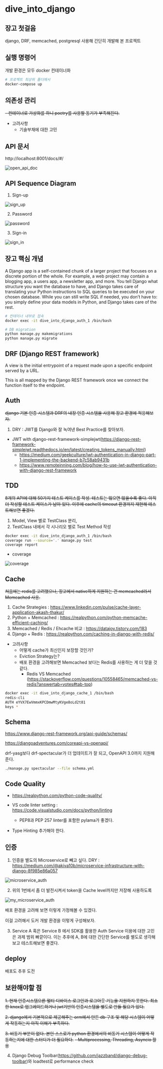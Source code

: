 # dive_into_django

## 장고 첫걸음

django, DRF, memcached, postgresql 사용해 간단히 개발해 본 프로젝트

<!-- https://docs.docker.com/samples/django/ 을 참고해 Dockerizing. -->

<!-- https://blog.logrocket.com/dockerizing-django-app/ -->

## 실행 명령어

<!-- 1. sudo docker-compose run web django-admin startproject root. -->
개발 환경은 모두 docker 컨테이너화

```bash
# 프로젝트 최상위 폴더에서
docker-compose up
```

## 의존성 관리

~~- 컨테이너로 가상화를 하니 poetry를 사용할 동기가 부족해진다.~~
- 고려사항
  - 기술부채에 대한 고민

<!-- web service 컨테이너 접속 -->

<!-- 2. docker exec -it dive_into_django_web_1 /bin/bash -->

<!-- # 개발 환경 셋팅

1. 프로젝트가 컨테이너 내부에 있기 때문에 VS Code의 Remote-Containers Extension을 활용해 개발한다.

2. Palette => Remote-Containers: Open Folder in Container => start from Dockerfile -->

<!-- python manage.py dbshell 실행에 필요 -->
<!-- 3. apt-get install postgresql postgresql-contrib -->

## API 문서

http://localhost:8001/docs/#/

![open_api_doc](https://i.imgur.com/timJRAz.png)


## API Sequence Diagram

1. Sign-up

![sign_up](https://i.imgur.com/zT3FIae.png)

2. Password

![password](https://i.imgur.com/vXB6ABl.png)

3. Sign-in

![sign_in](https://i.imgur.com/YNAubdd.png)

## 장고 핵심 개념

<!-- https://blog.logrocket.com/making-django-migrations-python/ -->

A Django app is a self-contained chunk of a larger project that focuses on a discrete portion of the whole. For example, a web project may contain a blogging app, a users app, a newsletter app, and more.
You tell Django what structure you want the database to have, and Django takes care of translating your Python instructions to SQL queries to be executed on your chosen database. While you can still write SQL if needed, you don’t have to: you simply define your data models in Python, and Django takes care of the rest.

<!-- 앱 생성 -->

<!-- 1. python3 manage.py startapp users

2. 모델 생성

3. settings.py 에 생성한 앱을 추가 -->

```bash
# 컨테이너 내부로 접속
docker exec -it dive_into_django_auth_1 /bin/bash

# DB migration
python manage.py makemigrations
python manage.py migrate
```
<!-- 4. python manage.py makemigrations --empty --name users users -->

<!-- python manage.py check -->
<!-- python manage.py sqlmigrate -->
<!-- python3 manage.py showmigrations -->

## DRF (Django REST framework)

<!-- https://blog.logrocket.com/using-react-django-create-app-tutorial/ -->

A view is the initial entrypoint of a request made upon a specific endpoint served by a URL.

This is all mapped by the Django REST framework once we connect the function itself to the endpoint.

<!-- # Admin -->

<!-- python manage.py createsuperuser -->

## Auth

~~django 기본 인증 시스템과 DRF의 내장 인증 시스템을 사용해 장고 환경에 적응해보자.~~
1. DRY : JWT를 Django와 잘 녹여낸 Best Practice를 찾아보자.
  - JWT with django-rest-framework-simplejwt(https://django-rest-framework-simplejwt.readthedocs.io/en/latest/creating_tokens_manually.html)
    - https://medium.com/geekculture/jwt-authentication-in-django-part-1-implementing-the-backend-b7c58ab9431b
    - https://www.remoteinning.com/blog/how-to-use-jwt-authentication-with-django-rest-framework

## TDD

~~8개의 API에 대해 50가지 테스트 케이스를 작성. 테스트는 많으면 많을수록 좋다. 아직 더 작성할 테스트 케이스가 남아 있다. 이후에 cache의 timeout 환경까지 재현해 테스트해보면 좋겠다.~~

1. Model, View 별로 TestClass 분리,
2. TestClass 내에서 각 시나리오 별로 Test Method 작성

```bash
docker exec -it dive_into_django_auth_1 /bin/bash
coverage run --source='.' manage.py test
coverage report
```

- coverage

![coverage](https://i.imgur.com/6mNUksJ.png)

## Cache

~~처음에는 redis를 고려했으나, 장고에서 native하게 지원하는 건 memcached라서 Memcached 사용.~~

1. Cache Strategies : https://www.linkedin.com/pulse/cache-layer-application-akash-thakur/
2. Python + Memcached : https://realpython.com/python-memcache-efficient-caching/
3. Memcached / Redis / Ehcache 비교 : https://datajoy.tistory.com/183
4. Django + Redis : https://realpython.com/caching-in-django-with-redis/

- 고려사항
  - 어떻게 cache가 최신인지 보장할 것인가?
  - Eviction Strategy는?
  - 배포 환경을 고려해보면 Memcached 보다는 Redis를 사용하는 게 더 맞을 것 같다.
    - Redis VS Memcached (https://stackoverflow.com/questions/10558465/memcached-vs-redis?answertab=votes#tab-top)

```bash
docker exec -it dive_into_django_cache_1 /bin/bash
redis-cli
AUTH eYVX7EwVmmxKPCDmwMtyKVge8oLd2t81
keys *
```


## Schema

https://www.django-rest-framework.org/api-guide/schemas/

https://djangoadventures.com/coreapi-vs-openapi/

drf-yasg보다 drf-spectacular가 더 업데이트가 잘 되고, OpenAPI 3.0까지 지원해준다.

```bash
./manage.py spectacular --file schema.yml
```

<!-- # db 초기화

1. in psql
DROP SCHEMA public CASCADE;
CREATE SCHEMA public;

2. numbering된 migrations를 모두 삭제하고 
python manage.py makemigrations
python manage.py migrate --run-syncdb -->


## Code Quality 
- https://realpython.com/python-code-quality/
- VS code linter setting : https://code.visualstudio.com/docs/python/linting
  - PEP8과 PEP 257 linter를 포함한 pylama가 좋겠다.

- Type Hinting 추가해야 한다.


## 인증

1. 인증을 별도의 Microservice로 빼고 싶다. DRY : https://medium.com/@akiva10b/microservice-infrastructure-with-django-8f985e86a057

![microservice_auth](https://i.imgur.com/Go8faFd.png)

2. 위의 1번에서 좀 더 발전시켜서 token을 Cache level까지만 저장해 사용하도록

![my_microservice_auth](https://i.imgur.com/behgucj.png)

배포 환경을 고려해 보면 이렇게 가정해볼 수 있겠다.

이걸 고려해서 도커 개발 환경을 이렇게 구성해보자.

3. Service A 혹은 Service B 에서 SDK를 활용한 Auth Service 이용에 대한 고민은 과제 범위 빠깥이다. 이는 추후에 A, B에 대한 간단한 Service를 별도로 생각해보고 테스트해보면 좋겠다.


## deploy

배포도 추후 도전


## 보완해야할 점

~~1. 현재 인증시스템으론 멀티 디바이스 로그인과 로그아웃 기능을 지원하지 못한다. 최소한 knox로 업그레이드하거나 jwt기반의 인증시스템을 별도로 만들 필요가 있다.~~

~~2. django에서 기본적으로 제공해주는 orm에서 만든 db 구조 및 해당 시스템이 어떻게 작동하는지 아직 이해가 부족하다.~~

~~3. 비동기 부분이 없다. 본인 스스로가 python 환경에서의 비동기 시스템이 어떻게 작동하는지에 대한 스터디가 더 필요하다.~~
    ~~- Multiprocessing, Threading, Asyncio 활용~~

4. Django Debug Toolbar(https://github.com/jazzband/django-debug-toolbar)와 loadtest로 performance check
